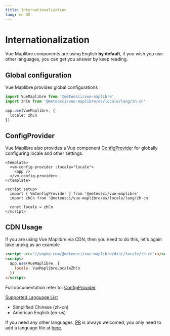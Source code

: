 ```yaml
---
title: Internationalization
lang: en-US
---
```


# Internationalization

Vue Maplibre components are using English **by default**, if you wish you use other
languages, you can get you answer by keep reading.

## Global configuration

Vue Maplibre provides global configurations

```typescript
import VueMaplibre from '@meteosci/vue-maplibre'
import zhCn from '@meteosci/vue-maplibre/es/locale/lang/zh-cn'

app.use(VueMaplibre, {
  locale: zhCn
})
```

## ConfigProvider

Vue Maplibre also provides a Vue component [ConfigProvider](/en-US/component/config-provider)
for globally configuring locale and other settings.

```Vue
<template>
  <vm-config-provider :locale="locale">
    <app />
  </vm-config-provider>
</template>

<script setup>
  import { VmConfigProvider } from '@meteosci/vue-maplibre'
  import zhCn from '@meteosci/vue-maplibre/es/locale/lang/zh-cn'

  const locale = zhCn
</script>
```

## CDN Usage

If you are using Vue Maplibre via CDN, then you need to do this, let's again take
unpkg as an example

```html
<script src="//unpkg.com/@meteosci/vue-maplibre/dist/locale/zh-cn"></script>
<script>
  app.use(VueMaplibre, {
    locale: VueMaplibreLocaleZhCn
  })
</script>
```

Full documentation refer to: [ConfigProvider](/en-US/component/config-provider)

[Supported Language List](https://github.com/meteosci/vue-maplibre/tree/dev/packages/locale/lang)

<ul class="language-list">
  <li>Simplified Chinese (zh-cn)</li>
  <li>American English (en-us)</li>
</ul>

If you need any other languages, [PR](https://github.com/meteosci/vue-maplibre/pulls)
is always welcomed, you only need to add a language file at
[here](https://github.com/meteosci/vue-maplibre/tree/dev/packages/locale/lang).

<style>
  .language-list {
    list-style: disc
  }
</style>
